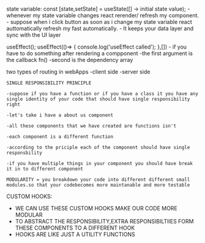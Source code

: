 state variable:
		const [state,setState] = useState([] -> initial state value);
      - whenever my state variable changes react rerender/ refresh  my component.
      - suppose when i click button as soon as i change my state variable react auttomatically refresh my fast automatically.
      - It keeps your data layer and sync with the UI layer		

useEffect();
		useEffect(()=> {
  			console.log('useEffect called');
		},[])
		- if you have to do something after rendering a compponent 
		-the first argument is the callback fn()
		-second is the dependency array


two types of routing in webApps
	-client side
	-server side 


	SINGLE RESPONSIBILITY PRINCIPLE

	-suppose if you have a function or if you have a class it you have any single identity of your code that should have single responsibility right
	
	-let's take i have a about us component

	-all these components that we have created are functions isn't

	-each component is a different function

	-according to the priciple each of the component should have single responsbility 

	-if you have multiple things in your component you should have break it in to different component

	MODULARITY = you breakdown your code into different different small modules.so that your codebecomes more maintanable and more testable


CUSTOM HOOKS:
 - WE CAN USE THESE CUSTOM HOOKS MAKE OUR CODE MORE MODULAR
 - TO ABSTRACT THE RESPONSIBILITY,EXTRA RESPONSIBILTIIES FORM THESE COMPONENTS TO A DIFFERENT HOOK
 - HOOKS ARE LIKE JUST A UTILITY FUNCTIONS